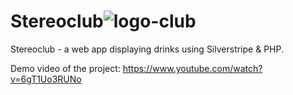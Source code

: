 # Stereoclub![logo-club](https://user-images.githubusercontent.com/45522287/133074695-05ecdec1-7402-41e3-85da-8a5f52fc4143.png)

Stereoclub - a web app displaying drinks using Silverstripe &amp; PHP.

Demo video of the project: https://www.youtube.com/watch?v=6gT1Uo3RUNo
